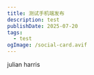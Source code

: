 ```yaml
---
title: 测试手机端发布
description: test
publishDate: 2025-07-20
tags:
  - test
ogImage: /social-card.avif
---
```

julian harris
